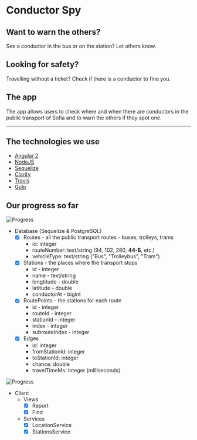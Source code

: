 

# Conductor Spy

Want to warn the others?
--

See a conductor in the bus or on the station?
Let others know.

Looking for safety?
--

Travelling without a ticket? Check if there is a conductor to fine you.

The app
--

The app allows users to check where and when there are conductors in the public transport of Sofia and to warn the others if they spot one.

***

The technologies we use
---

- [Angular 2](https://angular.io)
- [NodeJS](https://nodejs.org/en/)
- [Sequelize](http://docs.sequelizejs.com)
- [Clarity](https://github.com/vmware/clarity)
- [Travis](https://travis-ci.org/)
- [Gulp](https://gulpjs.com/)

Our progress so far
---


![Progress](http://progressed.io/bar/90?title=Server)
- Database (Sequelize & PostgreSQL)
   - [x] Routes - all the public transport routes - buses, trolleys, trams
      - id: integer
      - routeNumber: text/string (94, 102, 280, **44-Б**, etc.)
      - vehicleType: text/string ("Bus", "Trolleybus", "Tram")
   - [x] Stations - the places where the transport stops
       - id - integer
       - name - text/string
       - longtitude - double
       - latitude - double
       - conductorAt - bigint
   - [x] RoutePoints - the stations for each route
      - id - integer
      - routeId - integer
      - stationId - integer
      - index - integer
      - subrouteIndex - integer
   - [x] Edges
      - id: integer
      - fromStationId: integer
      - toStationId: integer
      - chance: double
      - travelTimeMs: integer (milliseconds)

![Progress](http://progressed.io/bar/100?title=Client)
- Client
    - Views
      - [x] Report
      - [x] Find
    - Services
      - [x] LocationService
      - [x] StationsService
